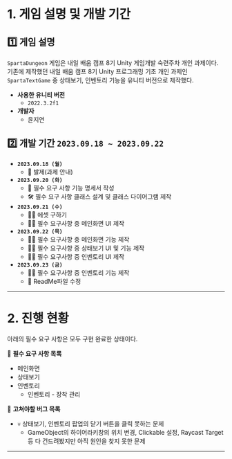 # 1. 게임 설명 및 개발 기간

## 1️⃣ 게임 설명
`SpartaDungeon` 게임은 내일 배움 캠프 8기 Unity 게임개발 숙련주차 개인 과제이다.
기존에 제작했던 내일 배움 캠프 8기 Unity 프로그래밍 기초 개인 과제인 `SpartaTextGame` 중 상태보기, 인벤토리 기능을 유니티 버전으로 제작했다.

- **사용한 유니티 버전**
    - `2022.3.2f1`
- **개발자**
    - 윤지연

## 2️⃣ 개발 기간 `2023.09.18 ~ 2023.09.22`

- **`2023.09.18 (월)`**
    - 📝 발제(과제 안내)
- **`2023.09.20 (화)`**
    - 📝 필수 요구 사항 기능 명세서 작성
    - 🛠️ 필수 요구 사항 클래스 설계 및 클래스 다이어그램 제작
- **`2023.09.21 (수)`**
    - 👩‍💻 에셋 구하기
    - 👩‍💻 필수 요구사항 중 메인화면 UI 제작
- **`2023.09.22 (목)`**
    - 👩‍💻 필수 요구사항 중 메인화면 기능 제작
    - 👩‍💻 필수 요구사항 중 상태보기 UI 및 기능 제작
    - 👩‍💻 필수 요구사항 중 인벤토리 UI 제작
- **`2023.09.23 (금)`**
    - 👩‍💻 필수 요구사항 중 인벤토리 기능 제작
    - 📝 ReadMe파일 수정

---

# 2. 진행 현황

아래의 필수 요구 사항은 모두 구현 완료한 상태이다.

🔽 **필수 요구 사항 목록**
- 메인화면
- 상태보기
- 인벤토리
    - 인벤토리 - 장착 관리

🔽 **고쳐야할 버그 목록**
- 💀 상태보기, 인벤토리 팝업의 닫기 버튼을 클릭 못하는 문제
    - GameObject의 하이어라키창의 위치 변경, Clickable 설정, Raycast Target 등 다 건드려봤지만 아직 원인을 찾지 못한 문제
---
